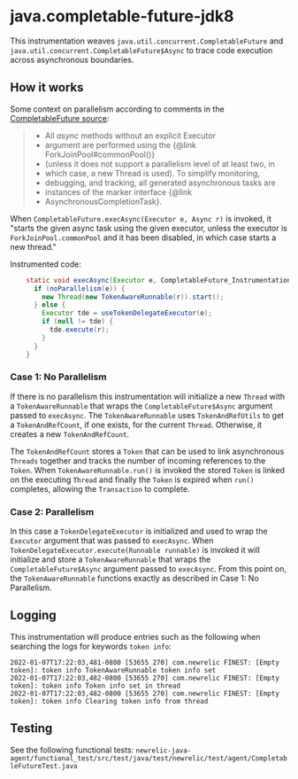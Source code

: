 # java.completable-future-jdk8

This instrumentation weaves `java.util.concurrent.CompletableFuture` and `java.util.concurrent.CompletableFuture$Async` to
trace code execution across asynchronous boundaries.

## How it works

Some context on parallelism according to comments in the 
[CompletableFuture source](http://hg.openjdk.java.net/jdk8/jdk8/jdk/file/687fd7c7986d/src/share/classes/java/util/concurrent/CompletableFuture.java#l77):

> * All <em>async</em> methods without an explicit Executor
> * argument are performed using the {@link ForkJoinPool#commonPool()}
> * (unless it does not support a parallelism level of at least two, in
> * which case, a new Thread is used). To simplify monitoring,
> * debugging, and tracking, all generated asynchronous tasks are
> * instances of the marker interface {@link
> * AsynchronousCompletionTask}.

When `CompletableFuture.execAsync(Executor e, Async r)` is invoked, it "starts the given async task using the given executor, 
unless the executor is `ForkJoinPool.commonPool` and it has been disabled, in which case starts a new thread." 

Instrumented code:

```java
    static void execAsync(Executor e, CompletableFuture_Instrumentation.Async r) {
      if (noParallelism(e)) {
        new Thread(new TokenAwareRunnable(r)).start();
      } else {
        Executor tde = useTokenDelegateExecutor(e);
        if (null != tde) {
          tde.execute(r);
        }
      }
    }
```

### Case 1: No Parallelism

If there is no parallelism this instrumentation will initialize a new `Thread` with a `TokenAwareRunnable` that wraps the `CompletableFuture$Async` argument
passed to `execAsync`. The `TokenAwareRunnable` uses `TokenAndRefUtils` to get a `TokenAndRefCount`, if one exists, for the current `Thread`. Otherwise, it
creates a new `TokenAndRefCount`.

The `TokenAndRefCount` stores a `Token` that can be used to link asynchronous `Threads` together and tracks the number of incoming references to the `Token`.
When `TokenAwareRunnable.run()` is invoked the stored `Token` is linked on the executing `Thread` and finally the `Token` is expired when `run()` completes,
allowing the `Transaction` to complete.

### Case 2: Parallelism

In this case a `TokenDelegateExecutor` is initialized and used to wrap the `Executor` argument that was passed to `execAsync`. When
`TokenDelegateExecutor.execute(Runnable runnable)` is invoked it will initialize and store a `TokenAwareRunnable` that wraps the `CompletableFuture$Async`
argument passed to `execAsync`. From this point on, the `TokenAwareRunnable` functions exactly as described in Case 1: No Parallelism.

## Logging

This instrumentation will produce entries such as the following when searching the logs for keywords `token info`:

```
2022-01-07T17:22:03,481-0800 [53655 270] com.newrelic FINEST: [Empty token]: token info TokenAwareRunnable token info set
2022-01-07T17:22:03,482-0800 [53655 270] com.newrelic FINEST: [Empty token]: token info Token info set in thread
2022-01-07T17:22:03,482-0800 [53655 270] com.newrelic FINEST: [Empty token]: token info Clearing token info from thread
```

## Testing

See the following functional tests: `newrelic-java-agent/functional_test/src/test/java/test/newrelic/test/agent/CompletableFutureTest.java`